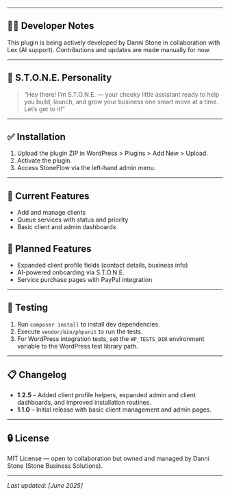 
---

## 👩‍💻 Developer Notes

This plugin is being actively developed by Danni Stone in collaboration with Lex (AI support). Contributions and updates are made manually for now.

---

## 🧠 S.T.O.N.E. Personality

> “Hey there! I’m S.T.O.N.E. — your cheeky little assistant ready to help you build, launch, and grow your business one smart move at a time. Let’s get to it!”

---

## ✅ Installation

1. Upload the plugin ZIP in WordPress > Plugins > Add New > Upload.
2. Activate the plugin.
3. Access StoneFlow via the left-hand admin menu.

---

## 🔧 Current Features

- Add and manage clients
- Queue services with status and priority
- Basic client and admin dashboards

## 🚧 Planned Features

- Expanded client profile fields (contact details, business info)
- AI-powered onboarding via S.T.O.N.E.
- Service purchase pages with PayPal integration

---

## 🧪 Testing

1. Run `composer install` to install dev dependencies.
2. Execute `vendor/bin/phpunit` to run the tests.
3. For WordPress integration tests, set the `WP_TESTS_DIR` environment variable to the WordPress test library path.

---

## 📋 Changelog

- **1.2.5** – Added client profile helpers, expanded admin and client dashboards, and improved installation routines.
- **1.1.0** – Initial release with basic client management and admin pages.

---

## 🔒 License

MIT License — open to collaboration but owned and managed by Danni Stone (Stone Business Solutions).

---

*Last updated: [June 2025]*
